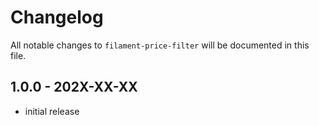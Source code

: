 # Changelog

All notable changes to `filament-price-filter` will be documented in this file.

## 1.0.0 - 202X-XX-XX

- initial release

